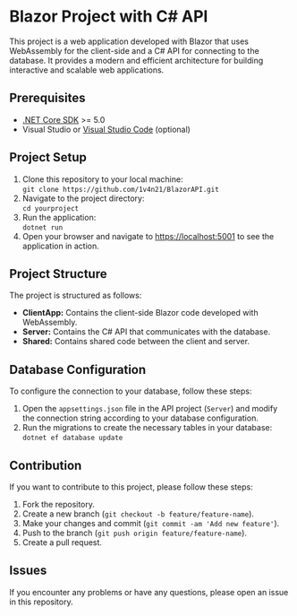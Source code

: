 <h1>Blazor Project with C# API</h1> <p>This project is a web application developed with Blazor that uses WebAssembly for the client-side and a C# API for connecting to the database. It provides a modern and efficient architecture for building interactive and scalable web applications.</p> <h2>Prerequisites</h2> <ul> <li><a href="https://dotnet.microsoft.com/download" target="_blank">.NET Core SDK</a> >= 5.0</li> <li>Visual Studio or <a href="https://code.visualstudio.com/" target="_blank">Visual Studio Code</a> (optional)</li> </ul> <h2>Project Setup</h2> <ol> <li>Clone this repository to your local machine:<br><code>git clone https://github.com/1v4n21/BlazorAPI.git</code></li> <li>Navigate to the project directory:<br><code>cd yourproject</code></li> <li>Run the application:<br><code>dotnet run</code></li> <li>Open your browser and navigate to <a href="https://localhost:5001" target="_blank">https://localhost:5001</a> to see the application in action.</li> </ol> <h2>Project Structure</h2> <p>The project is structured as follows:</p> <ul> <li><strong>ClientApp:</strong> Contains the client-side Blazor code developed with WebAssembly.</li> <li><strong>Server:</strong> Contains the C# API that communicates with the database.</li> <li><strong>Shared:</strong> Contains shared code between the client and server.</li> </ul> <h2>Database Configuration</h2> <p>To configure the connection to your database, follow these steps:</p> <ol> <li>Open the <code>appsettings.json</code> file in the API project (<code>Server</code>) and modify the connection string according to your database configuration.</li> <li>Run the migrations to create the necessary tables in your database:<br><code>dotnet ef database update</code></li> </ol> <h2>Contribution</h2> <p>If you want to contribute to this project, please follow these steps:</p> <ol> <li>Fork the repository.</li> <li>Create a new branch (<code>git checkout -b feature/feature-name</code>).</li> <li>Make your changes and commit (<code>git commit -am 'Add new feature'</code>).</li> <li>Push to the branch (<code>git push origin feature/feature-name</code>).</li> <li>Create a pull request.</li> </ol> <h2>Issues</h2> <p>If you encounter any problems or have any questions, please open an issue in this repository.</p>
